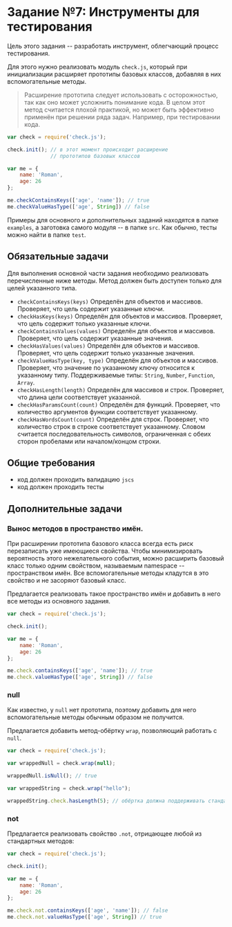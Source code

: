Задание №7: Инструменты для тестирования
========================================

Цель этого задания -- разработать инструмент, облегчающий процесс тестирования.

Для этого нужно реализовать модуль `check.js`, который при инициализации расширяет прототипы базовых классов, добавляя в них вспомогательные методы.

> Расширение прототипа следует использовать с осторожностью, так как оно может усложнить понимание кода. В целом этот метод считается плохой практикой, но может быть эффективно применён при решении ряда задач. Например, при тестировании кода.

```js
var check = require('check.js');

check.init(); // в этот момент происходит расширение
              // прототипов базовых классов

var me = {
    name: 'Roman',
    age: 26
};

me.checkContainsKeys(['age', 'name']); // true
me.checkValueHasType(['age', String]) // false
```

Примеры для основного и дополнительных заданий находятся в папке `examples`, а заготовка самого модуля -- в папке `src`. Как обычно, тесты можно найти в папке `test`.

Обязательные задачи
-------------------

Для выполнения основной части задания необходимо реализовать перечисленные ниже методы. Метод должен быть доступен только для целей указанного типа.

* `checkContainsKeys(keys)` Определён для объектов и массивов. Проверяет, что цель содержит указанные ключи.
* `checkHasKeys(keys)` Определён для объектов и массивов. Проверяет, что цель содержит только указанные ключи.
* `checkContainsValues(values)` Определён для объектов и массивов. Проверяет, что цель содержит указанные значения.
* `checkHasValues(values)` Определён для объектов и массивов. Проверяет, что цель содержит только указанные значения.
* `checkValueHasType(key, type)` Определён для объектов и массивов. Проверяет, что значение по указанному ключу относится к указанному типу. Поддерживаемые типы: `String`, `Number`, `Function`, `Array`.
* `checkHasLength(length)` Определён для массивов и строк. Проверяет, что длина цели соответствует указанной.
* `checkHasParamsCount(count)` Определён для функций. Проверяет, что количество аргументов функции соответствует указанному.
* `checkHasWordsCount(count)` Определён для строк. Проверяет, что количество строк в строке соответствует указанному. Словом считается последовательность символов, ограниченная с обеих сторон пробелами или началом/концом строки.

Общие требования
----------------

* код должен проходить валидацию `jscs`
* код должен проходить тесты

Дополнительные задачи
---------------------

### Вынос методов в пространство имён.

При расширении прототипа базового класса всегда есть риск перезаписать уже имеющиеся свойства. Чтобы минимизировать вероятность этого нежелательного события, можно расширить базовый класс только одним свойством, называемым namespace -- пространством имён.
Все вспомогательные методы кладутся в это свойство и не засоряют базовый класс.

Предлагается реализовать такое пространство имён и добавить в него все методы из основного задания.

```js
var check = require('check.js');

check.init();

var me = {
    name: 'Roman',
    age: 26
};

me.check.containsKeys(['age', 'name']); // true
me.check.valueHasType(['age', String]) // false
```

### null

Как известно, у `null` нет прототипа, поэтому добавить для него вспомогательные методы обычным образом не получится.

Предлагается добавить метод-обёртку `wrap`, позволяющий работать с `null`.

```js
var check = require('check.js');

var wrappedNull = check.wrap(null);

wrappedNull.isNull(); // true

var wrappedString = check.wrap("hello");

wrappedString.check.hasLength(5); // обёртка должна поддерживать стандартные методы
```

### not

Предлагается реализовать свойство `.not`, отрицающее любой из стандартных методов:

```js
var check = require('check.js');

check.init();

var me = {
    name: 'Roman',
    age: 26
};

me.check.not.containsKeys(['age', 'name']); // false
me.check.not.valueHasType(['age', String]) // true
```
